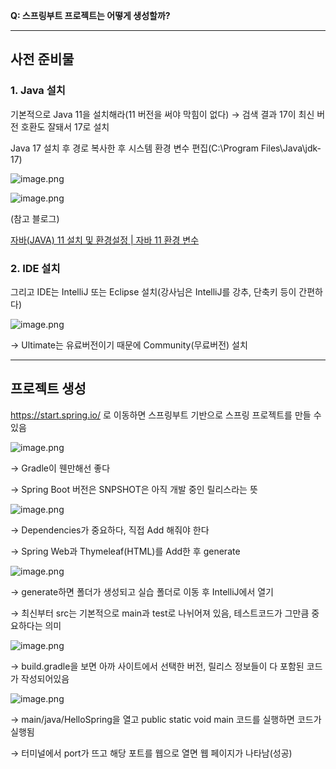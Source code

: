 **Q: 스프링부트 프로젝트는 어떻게 생성할까?** 

---

## 사전 준비물

### 1. Java 설치

기본적으로 Java 11을 설치해라(11 버전을 써야 막힘이 없다) → 검색 결과 17이 최신 버전 호환도 잘돼서 17로 설치

Java 17 설치 후 경로 복사한 후 시스템 환경 변수 편집(C:\Program Files\Java\jdk-17\)

![image.png](attachment:9f34b3b3-8ebf-49dd-bcdd-f55a8137fb5d:image.png)

![image.png](attachment:f20e171a-41a3-45c3-a2bd-7e49dc950d65:image.png)

(참고 블로그)

[자바(JAVA) 11 설치 및 환경설정 | 자바 11 환경 변수](https://velog.io/@sqk8657/%EC%9E%90%EB%B0%94JAVA-11-%EC%84%A4%EC%B9%98-%EB%B0%8F-%ED%99%98%EA%B2%BD%EC%84%A4%EC%A0%95-%EC%9E%90%EB%B0%94-11-%ED%99%98%EA%B2%BD-%EB%B3%80%EC%88%98)

### 2. IDE 설치

그리고 IDE는 IntelliJ 또는 Eclipse 설치(강사님은 IntelliJ를 강추, 단축키 등이 간편하다)

![image.png](attachment:6265474b-086d-449c-beb9-75c5af1dedea:image.png)

→ Ultimate는 유료버전이기 때문에 Community(무료버전) 설치

---

## 프로젝트 생성

https://start.spring.io/ 로 이동하면 스프링부트 기반으로 스프링 프로젝트를 만들 수 있음

![image.png](attachment:e2074da0-3363-4cd8-8d8d-9d3a1b595745:image.png)

→ Gradle이 웬만해선 좋다

→ Spring Boot 버전은 SNPSHOT은 아직 개발 중인 릴리스라는 뜻

![image.png](attachment:30f6e193-3c80-48b3-8f6b-d86022012d4e:image.png)

→ Dependencies가 중요하다, 직접 Add 해줘야 한다

→ Spring Web과 Thymeleaf(HTML)를 Add한 후 generate

![image.png](attachment:798cd1e8-47ee-47b4-b1a9-72ef8c990ccc:image.png)

→ generate하면 폴더가 생성되고 실습 폴더로 이동 후 IntelliJ에서 열기

→ 최신부터 src는 기본적으로 main과 test로 나뉘어져 있음, 테스트코드가 그만큼 중요하다는 의미

![image.png](attachment:4f267f9d-64dd-44a2-a19b-38380b288fa9:image.png)

→ build.gradle을 보면 아까 사이트에서 선택한 버전, 릴리스 정보들이 다 포함된 코드가 작성되어있음

![image.png](attachment:405db589-028f-494e-a188-6fd97f5b11da:image.png)

→ main/java/HelloSpring을 열고 public static void main 코드를 실행하면 코드가 실행됨

→ 터미널에서 port가 뜨고 해당 포트를 웹으로 열면 웹 페이지가 나타남(성공)